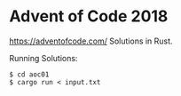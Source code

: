 Advent of Code 2018
===================

https://adventofcode.com/ Solutions in Rust.

Running Solutions:
```
$ cd aoc01
$ cargo run < input.txt
```

